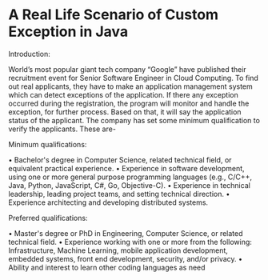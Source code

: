 # A Real Life Scenario of Custom Exception in Java     

Introduction:

  World’s most popular giant tech company “Google” have published their recruitment event for Senior Software Engineer in Cloud Computing. To find out real applicants, they have to make an application management system which can detect exceptions of the application. If there any exception occurred during the registration, the program will monitor and handle the exception, for further process. Based on that, it will say the application status of the applicant. The company has set some minimum qualification to verify the applicants. These are-


Minimum qualifications:

• Bachelor's degree in Computer Science, related technical field, or equivalent practical experience. • Experience in software development, using one or more general purpose programming languages (e.g., C/C++, Java, Python, JavaScript, C#, Go, Objective-C). • Experience in technical leadership, leading project teams, and setting technical direction. • Experience architecting and developing distributed systems.



Preferred qualifications:


• Master's degree or PhD in Engineering, Computer Science, or related technical field. • Experience working with one or more from the following: Infrastructure, Machine Learning, mobile application development, embedded systems, front end development, security, and/or privacy.
• Ability and interest to learn other coding languages as need


